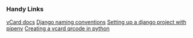### Handy Links

[vCard docs](https://en.wikipedia.org/wiki/VCard)
[Django naming conventions](https://stackoverflow.com/questions/31816624/naming-convention-for-django-url-templates-models-and-views)
[Setting up a django project with pipenv](https://python.plainenglish.io/setting-up-a-basic-django-project-with-pipenv-7c58fa2ec631)
[Creating a vcard qrcode in python](https://www.joshfinnie.com/blog/creating-a-vcard-qr-code-in-python/)